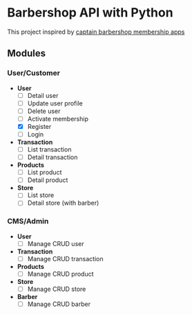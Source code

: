# Barbershop API with Python

This project inspired by [captain barbershop membership apps](https://play.google.com/store/apps/details?id=com.membership.captain)


## Modules

### User/Customer
- **User**
  - [ ] Detail user 
  - [ ] Update user profile
  - [ ] Delete user
  - [ ] Activate membership
  - [x] Register
  - [ ] Login
- **Transaction**
  - [ ] List transaction
  - [ ] Detail transaction
- **Products**
  - [ ] List product
  - [ ] Detail product
- **Store**
  - [ ] List store
  - [ ] Detail store (with barber)

### CMS/Admin
- **User**
  - [ ] Manage CRUD user
- **Transaction**
  - [ ] Manage CRUD transaction
- **Products**
  - [ ] Manage CRUD product
- **Store**
  - [ ] Manage CRUD store
- **Barber**
  - [ ] Manage CRUD barber
